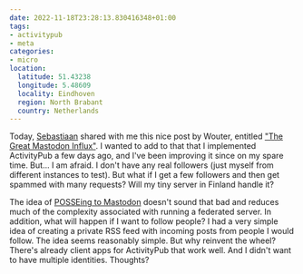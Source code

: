 ```yaml
---
date: 2022-11-18T23:28:13.830416348+01:00
tags:
- activitypub
- meta
categories:
- micro
location:
  latitude: 51.43238
  longitude: 5.48609
  locality: Eindhoven
  region: North Brabant
  country: Netherlands
---
```


Today, [Sebastiaan](https://seblog.nl/) shared with me this nice post by Wouter, entitled ["The Great Mastodon Influx"](https://brainbaking.com/post/2022/11/the-great-mastodon-influx/). I wanted to add to that that I implemented ActivityPub a few days ago, and I've been improving it since on my spare time. But... I am afraid. I don't have any real followers (just myself from different instances to test). But what if I get a few followers and then get spammed with many requests? Will my tiny server in Finland handle it?

The idea of [POSSEing to Mastodon](/2022/11/09/15h43m59s11) doesn't sound that bad and reduces much of the complexity associated with running a federated server. In addition, what will happen if I want to follow people? I had a very simple idea of creating a private RSS feed with incoming posts from people I would follow. The idea seems reasonably simple. But why reinvent the wheel? There's already client apps for ActivityPub that work well. And I didn't want to have multiple identities. Thoughts?
